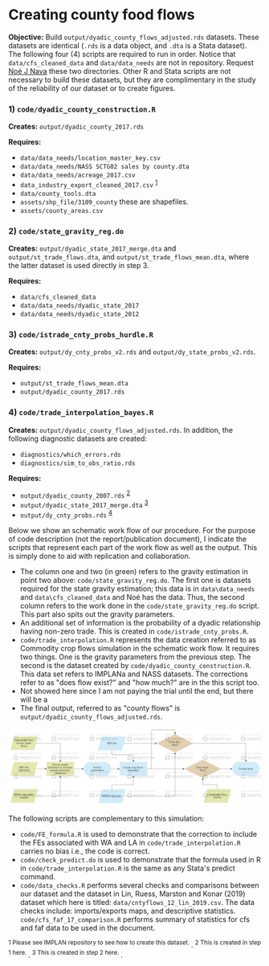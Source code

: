 # Creating county food flows

**Objective:** Build `output/dyadic_county_flows_adjusted.rds` datasets. These datasets are identical (`.rds` is a data object, and `.dta` is a Stata dataset). The following four (4) scripts are required to run in order. Notice that `data/cfs_cleaned_data` and `data/data_needs` are not in repository. Request [Noé J Nava](mailto:noejn2@illinois.edu) these two directories. Other R and Stata scripts are not necessary to build these datasets, but they are complimentary in the study of the reliability of our dataset or to create figures.

### 1) `code/dyadic_county_construction.R`

**Creates:** `output/dyadic_county_2017.rds`

**Requires:** 
- `data/data_needs/location_master_key.csv`
- `data/data_needs/NASS SCTG02 sales by county.dta`
- `data/data_needs/acreage_2017.csv`
- `data_industry_export_cleaned_2017.csv` <sup>[1](#footnote1)</sup>
- `data/county_tools.dta`
- `assets/shp_file/3109_county` these are shapefiles.
- `assets/county_areas.csv`

### 2) `code/state_gravity_reg.do`

**Creates:** `output/dyadic_state_2017_merge.dta` and `output/st_trade_flows.dta`, and `output/st_trade_flows_mean.dta`, where the latter dataset is used directly in step 3.

**Requires:** 
- `data/cfs_cleaned_data`
- `data/data_needs/dyadic_state_2017`
- `data/data_needs/dyadic_state_2012`

### 3) `code/istrade_cnty_probs_hurdle.R`

**Creates:** `output/dy_cnty_probs_v2.rds` and `output/dy_state_probs_v2.rds`.

**Requires:**
- `output/st_trade_flows_mean.dta`
- `output/dyadic_county_2017.rds`

### 4) `code/trade_interpolation_bayes.R`

**Creates:** `output/dyadic_county_flows_adjusted.rds`. In addition, the following diagnostic datasets are created:

- `diagnostics/which_errors.rds`
- `diagnostics/sim_to_obs_ratio.rds`


**Requires:** 
- `output/dyadic_county_2007.rds` <sup>[2](#footnote1)</sup>
- `output/dyadic_state_2017_merge.dta` <sup>[3](#footnote1)</sup>
- `output/dy_cnty_probs.rds` <sup>[4](#footnote1)</sup>

Below we show an schematic work flow of our procedure. For the purpose of code description (not the report/publication document), I indicate the scripts that represent each part of the work flow as well as the output. This is simply done to aid with replication and collaboration.

- The column one and two (in green) refers to the gravity estimation in point two above: `code/state_gravity_reg.do`. The first one is datasets required for the state gravity estimation; this data is in `data\data_needs` and `data\cfs_cleaned_data` and Noé has the data. Thus, the second column refers to the work done in the `code/state_gravity_reg.do` script. This part also spits out the gravity parameters.
- An additional set of information is the probability of a dyadic relationship having non-zero trade. This is created in `code/istrade_cnty_probs.R`.
- `code/trade_interpolation.R` represents the data creation referred to as Commodity crop flows simulation in the schematic work flow. It requires two things. One is the gravity parameters from the previous step. The second is the dataset created by `code/dyadic_county_construction.R`. This data set refers to IMPLANa and NASS datasets. The corrections refer to as "does flow exist?" and "how much?" are in the this script too. 
- Not showed here since I am not paying the trial until the end, but there will be a 
- The final output, referred to as "county flows" is `output/dyadic_county_flows_adjusted.rds`.

![schematic work flow](assets/schematic_cnty_flows.png)

The following scripts are complementary to this simulation:

- `code/FE_formula.R` is used to demonstrate that the correction to include the FEs associated with WA and LA in `code/trade_interpolation.R` carries no bias i.e., the code is correct.
- `code/check_predict.do` is used to demonstrate that the formula used in R in `code/trade_interpolation.R` is the same as any Stata's predict command.
- `code/data_checks.R` performs several checks and comparisons between our dataset and the dataset in Lin, Ruess, Marston and Konar (2019) dataset which here is titled: `data/cntyflows_12_lin_2019.csv`. The data checks include: imports/exports maps, and descriptive statistics.
`code/cfs_faf_17_comparison.R` performs summary of statistics for cfs and faf data to be used in the document.

<sup name="footnote1">1 Please see IMPLAN repository to see how to create this dataset. </sup>.
<sup name="footnote2">2 This is created in step 1 here. </sup>.
<sup name="footnote2">3 This is created in step 2 here. </sup>.
